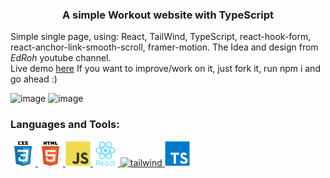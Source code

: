<h3 align="center">A simple Workout website with TypeScript</h3>

<p align="left">
    Simple single page, using: React, TailWind, TypeScript, react-hook-form, react-anchor-link-smooth-scroll, framer-motion.
    The Idea and design from <i>EdRoh</i> youtube channel.<br/> Live demo <a href="https://workout-with-typescript.netlify.app" target="_blank">here</a>
    If you want to improve/work on it, just fork it, run npm i and go ahead :)
</p>

![image](https://user-images.githubusercontent.com/82774076/224006808-52b541c5-31e2-4512-a01c-cb2ad53ad8e7.png)
![image](https://user-images.githubusercontent.com/82774076/224006933-f5fae6d9-5646-4a8f-bd29-837bc232914a.png)


<h3 align="left">Languages and Tools:</h3>
<p align="left"> <a href="https://www.w3schools.com/css/" target="_blank" rel="noreferrer"> <img src="https://raw.githubusercontent.com/devicons/devicon/master/icons/css3/css3-original-wordmark.svg" alt="css3" width="40" height="40"/> </a> <a href="https://www.w3.org/html/" target="_blank" rel="noreferrer"> <img src="https://raw.githubusercontent.com/devicons/devicon/master/icons/html5/html5-original-wordmark.svg" alt="html5" width="40" height="40"/> </a> <a href="https://developer.mozilla.org/en-US/docs/Web/JavaScript" target="_blank" rel="noreferrer"> <img src="https://raw.githubusercontent.com/devicons/devicon/master/icons/javascript/javascript-original.svg" alt="javascript" width="40" height="40"/> </a> <a href="https://reactjs.org/" target="_blank" rel="noreferrer"> <img src="https://raw.githubusercontent.com/devicons/devicon/master/icons/react/react-original-wordmark.svg" alt="react" width="40" height="40"/> </a> <a href="https://tailwindcss.com/" target="_blank" rel="noreferrer"> <img src="https://www.vectorlogo.zone/logos/tailwindcss/tailwindcss-icon.svg" alt="tailwind" width="40" height="40"/> </a> <a href="https://www.typescriptlang.org/" target="_blank" rel="noreferrer"> <img src="https://raw.githubusercontent.com/devicons/devicon/master/icons/typescript/typescript-original.svg" alt="typescript" width="40" height="40"/> </a> </p>
